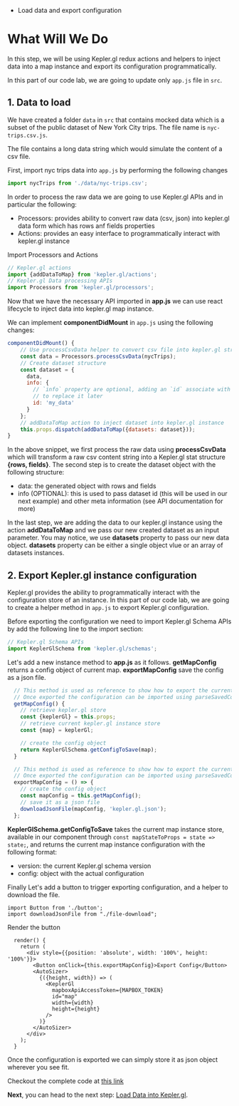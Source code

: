<!-- INJECT:"KeplerglLoadData" heading -->

<ul class='insert learning-objectives'>
  <li>Load data and export configuration</li>
</ul>

# What Will We Do
In this step, we will be using Kepler.gl redux actions and helpers to inject data into a map instance 
and export its configuration programmatically.

In this part of our code lab, we are going to update only `app.js` file in `src`.

## 1. Data to load
We have created a folder `data` in `src` that contains mocked data which is a subset of the public dataset of 
New York City trips. The file name is `nyc-trips.csv.js`.

The file contains a long data string which would simulate the content of a csv file.

First, import nyc trips data into `app.js` by performing the following changes
```js
import nycTrips from './data/nyc-trips.csv';
```

In order to process the raw data we are going to use Kepler.gl APIs and in particular the following:
- Processors: provides ability to convert raw data (csv, json) into kepler.gl data form which has rows anf fields properties
- Actions: provides an easy interface to programmatically interact with kepler.gl instance

Import Processors and Actions
```js
// Kepler.gl actions
import {addDataToMap} from 'kepler.gl/actions';
// Kepler.gl Data processing APIs
import Processors from 'kepler.gl/processors';
```

Now that we have the necessary API imported in __app.js__ we can use react lifecycle to inject
data into kepler.gl map instance.

We can implement __componentDidMount__ in `app.js` using the following changes:
```js
componentDidMount() {
	// Use processCsvData helper to convert csv file into kepler.gl structure {fields, rows}
    const data = Processors.processCsvData(nycTrips);
    // Create dataset structure
    const dataset = {
      data,
      info: {
        // `info` property are optional, adding an `id` associate with this dataset makes it easier
        // to replace it later
        id: 'my_data'
      }
    };
    // addDataToMap action to inject dataset into kepler.gl instance
    this.props.dispatch(addDataToMap({datasets: dataset}));
}
```

In the above snippet, we first process the raw data using __processCsvData__ which will transform a raw csv content string into a Kepler.gl
stat structure __{rows, fields}__. The second step is to create the dataset object with the following structure:
- data: the generated object with rows and fields
- info (OPTIONAL): this is used to pass dataset id (this will be used in our next example) and other meta information (see API documentation for more)

In the last step, we are adding the data to our kepler.gl instance using the action __addDataToMap__ and we pass our new created dataset as an input parameter.
You may notice, we use __datasets__ property to pass our new data object. __datasets__ property can be either a single object vlue or an array of datasets instances.

## 2. Export Kepler.gl instance configuration
Kepler.gl provides the ability to programmatically interact with the configuration store of an instance. In this part of our code lab, we are going to create a 
helper method in `app.js` to export Kepler.gl configuration. 

Before exporting the configuration we need to import Kepler.gl Schema APIs by add the following line to the import section:
```js
// Kepler.gl Schema APIs
import KeplerGlSchema from 'kepler.gl/schemas';
```

Let's add a new instance method to __app.js__ as it follows. __getMapConfig__ returns a config object of current map. __exportMapConfig__ save the config as a json file.

```js
  // This method is used as reference to show how to export the current kepler.gl instance configuration
  // Once exported the configuration can be imported using parseSavedConfig or load method from KeplerGlSchema
  getMapConfig() {
    // retrieve kepler.gl store
    const {keplerGl} = this.props;
    // retrieve current kepler.gl instance store
    const {map} = keplerGl;

    // create the config object
    return KeplerGlSchema.getConfigToSave(map);
  }

  // This method is used as reference to show how to export the current kepler.gl instance configuration
  // Once exported the configuration can be imported using parseSavedConfig or load method from KeplerGlSchema
  exportMapConfig = () => {
    // create the config object
    const mapConfig = this.getMapConfig();
    // save it as a json file
    downloadJsonFile(mapConfig, 'kepler.gl.json');
  };
```

__KeplerGlSchema.getConfigToSave__ takes the current map instance store, available in our component through `const mapStateToProps = state => state;`, and returns
the current map instance configuration with the following format:
- version: the current Kepler.gl schema version
- config: object with the actual configuration

Finally Let's add a button to trigger exporting configuration, and a helper to download the file.
```
import Button from './button';
import downloadJsonFile from "./file-download";
```

Render the button

```
  render() {
    return (
      <div style={{position: 'absolute', width: '100%', height: '100%'}}>
        <Button onClick={this.exportMapConfig}>Export Config</Button>
        <AutoSizer>
          {({height, width}) => (
            <KeplerGl
              mapboxApiAccessToken={MAPBOX_TOKEN}
              id="map"
              width={width}
              height={height}
            />
          )}
        </AutoSizer>
      </div>
    );
  }

```

Once the configuration is exported we can simply store it as json object wherever you see fit.

Checkout the complete code at [this link](https://github.com/uber-common/vis-academy/blob/kepler.gl/src/demos/kepler.gl/1-load-data/src/app.js)

__Next__, you can head to the next step:
[Load Data into Kepler.gl](#/kepler.gl/3-load-config).
